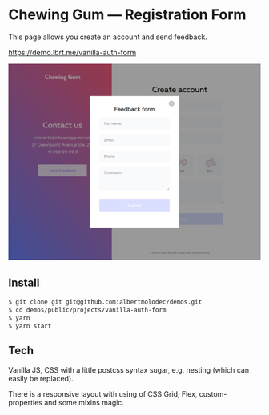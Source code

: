 # Chewing Gum — Registration Form

This page allows you create an account and send feedback.

https://demo.lbrt.me/vanilla-auth-form

![Chewing Gum Preview](./src/images/preview.png)

## Install

```
$ git clone git git@github.com:albertmolodec/demos.git
$ cd demos/public/projects/vanilla-auth-form
$ yarn
$ yarn start
```

## Tech

Vanilla JS, CSS with a little postcss syntax sugar, e.g. nesting (which can easily be replaced).

There is a responsive layout with using of CSS Grid, Flex, custom-properties and some mixins magic.

